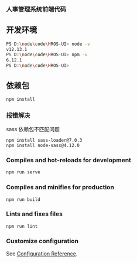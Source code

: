 ### 人事管理系统前端代码

## 开发环境
```bash
PS D:\node\code\HROS-UI> node -v
v12.13.1
PS D:\node\code\HROS-UI> npm -v
6.12.1
PS D:\node\code\HROS-UI>
```
## 依赖包
```bash
npm install

```
### 报错解决
sass 依赖包不匹配问题
```
npm install sass-loader@7.0.3
npm install node-sass@4.12.0
```
### Compiles and hot-reloads for development
```bash
npm run serve
```


### Compiles and minifies for production
```
npm run build
```

### Lints and fixes files
```
npm run lint
```

### Customize configuration
See [Configuration Reference](https://cli.vuejs.org/config/).

     
